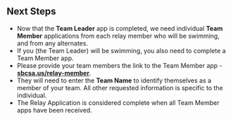 ## Next Steps

- Now that the **Team Leader** app is completed, we need individual **Team Member** applications from each relay member who will be swimming, and from any alternates.
- If you (the Team Leader) will be swimming, you also need to complete a Team Member app.
- Please provide your team members the link to the Team Member app - **[sbcsa.us/relay-member](https://apply.santabarbarachannelswim.org/relay-member/)**.
- They will need to enter the **Team Name** to identify themselves as a member of your team. All other requested information is specific to the individual.
- The Relay Application is considered complete when all Team Member apps have been received.
